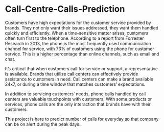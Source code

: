 # Call-Centre-Calls-Prediction
Customers have high expectations for the customer service provided by brands. They not only want their issues addressed, they want them handled quickly and efficiently. When a time-sensitive matter arises, customers often turn first to the telephone. According to a report from Forrester Research in 2013, the phone is the most frequently used communication channel for service, with 73% of customers using the phone for customer service. This is a higher percentage than online channels, such as email and chat.

It’s critical that when customers call for service or support, a representative is available. Brands that utilize call centers can effectively provide assistance to customers in need. Call centers can make a brand available 24x7, or during a time window that matches customers’ expectations.

In addition to servicing customers’ needs, phone calls handled by call centers are valuable touchpoints with customers. With some products or services, phone calls are the only interaction that brands have with their customers.

This project is here to predict number of calls for everyday so that company can be on alert during the peak days..
